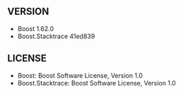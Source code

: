## VERSION

- Boost 1.62.0
- Boost.Stacktrace 41ed839

## LICENSE

- Boost: Boost Software License, Version 1.0
- Boost.Stacktrace: Boost Software License, Version 1.0
